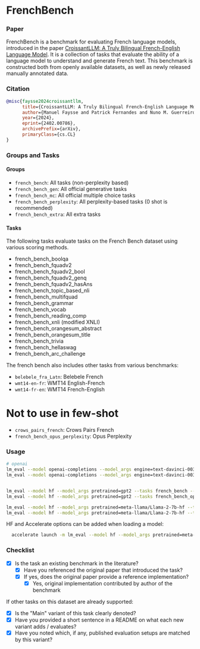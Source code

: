 # FrenchBench

### Paper

FrenchBench is a benchmark for evaluating French language models, introduced in the paper
[CroissantLLM: A Truly Bilingual French-English Language Model](https://arxiv.org/abs/2402.00786).
It is a collection of tasks that evaluate the ability of a language model to understand and generate French text.
This benchmark is constructed both from openly available datasets, as well as newly released manually annotated data.

### Citation

```bibtex
@misc{faysse2024croissantllm,
      title={CroissantLLM: A Truly Bilingual French-English Language Model},
      author={Manuel Faysse and Patrick Fernandes and Nuno M. Guerreiro and António Loison and Duarte M. Alves and Caio Corro and Nicolas Boizard and João Alves and Ricardo Rei and Pedro H. Martins and Antoni Bigata Casademunt and François Yvon and André F. T. Martins and Gautier Viaud and Céline Hudelot and Pierre Colombo},
      year={2024},
      eprint={2402.00786},
      archivePrefix={arXiv},
      primaryClass={cs.CL}
}
```

### Groups and Tasks

#### Groups

- `french_bench`: All tasks (non-perplexity based)
- `french_bench_gen`: All official generative tasks
- `french_bench_mc`: All official multiple choice tasks
- `french_bench_perplexity`: All perplexity-based tasks (0 shot is recommended)
- `french_bench_extra`: All extra tasks

#### Tasks


The following tasks evaluate tasks on the French Bench dataset using various scoring methods.
  - french_bench_boolqa
  - french_bench_fquadv2
  - french_bench_fquadv2_bool
  - french_bench_fquadv2_genq
  - french_bench_fquadv2_hasAns
  - french_bench_topic_based_nli
  - french_bench_multifquad
  - french_bench_grammar
  - french_bench_vocab
  - french_bench_reading_comp
  - french_bench_xnli (modified XNLI)
  - french_bench_orangesum_abstract
  - french_bench_orangesum_title
  - french_bench_trivia
  - french_bench_hellaswag
  - french_bench_arc_challenge

The french bench also includes other tasks from various benchmarks:
- `belebele_fra_Latn`: Belebele French
- `wmt14-en-fr`: WMT14 English-French
- `wmt14-fr-en`: WMT14 French-English

# Not to use in few-shot
- `crows_pairs_french`: Crows Pairs French
- `french_bench_opus_perplexity`: Opus Perplexity


### Usage

```bash
# openai
lm_eval --model openai-completions --model_args engine=text-davinci-003  --tasks french_bench  --limit 100 --num_fewshot 3 --batch_size auto --output_path data/french_bench/davinci-003/results_french_bench_3shot.json
lm_eval --model openai-completions --model_args engine=text-davinci-003  --tasks french_bench_opus_perplexity,crows_pairs_french  --limit 100 --batch_size auto --output_path data/french_bench/davinci-003/results_french_bench2_0shot.json


lm_eval --model hf --model_args pretrained=gpt2 --tasks french_bench --device cuda:0 --limit 100 --num_fewshot 3 --batch_size 8 --output_path data/french_bench/gpt2/results_french_bench_3shot.json
lm_eval --model hf --model_args pretrained=gpt2 --tasks french_bench_opus_perplexity,crows_pairs_french --device cuda:0 --limit 100 --batch_size auto --output_path data/french_bench/gpt2/results_french_bench2_0shot.json

lm_eval --model hf --model_args pretrained=meta-llama/Llama-2-7b-hf --tasks french_bench --device cuda:0 --limit 100 --num_fewshot 3 --batch_size 4 --output_path data/french_bench/llama-2-7b-hf/results_french_bench_3shot.json
lm_eval --model hf --model_args pretrained=meta-llama/Llama-2-7b-hf --tasks french_bench_opus_perplexity,crows_pairs_french --device cuda:0 --limit 100 --batch_size auto --output_path data/french_bench/llama-2-7b-hf/results_french_bench2_0shot.json
```

HF and Accelerate options can be added when loading a model:
```bash
  accelerate launch -m lm_eval --model hf --model_args pretrained=meta-llama/Llama-2-7b-hf,dtype="float16" --tasks french_bench
```

### Checklist

* [x] Is the task an existing benchmark in the literature?
  * [x] Have you referenced the original paper that introduced the task?
  * [x] If yes, does the original paper provide a reference implementation?
    * [x] Yes, original implementation contributed by author of the benchmark

If other tasks on this dataset are already supported:
* [x] Is the "Main" variant of this task clearly denoted?
* [x] Have you provided a short sentence in a README on what each new variant adds / evaluates?
* [x] Have you noted which, if any, published evaluation setups are matched by this variant?
